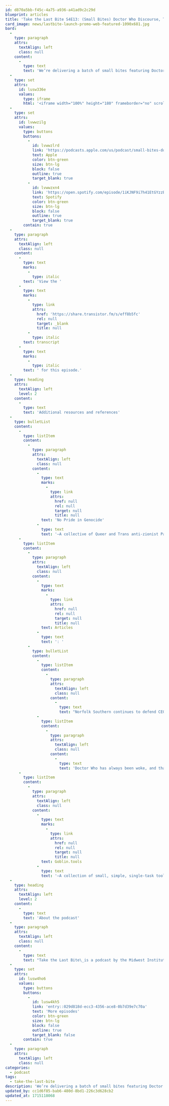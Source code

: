 ```yaml
---
id: d870a5bb-f45c-4a75-a936-a41ad9c2c29d
blueprint: articles
title: 'Take the Last Bite S4E13: (Small Bites) Doctor Who Discourse, Two Palestines, and Coding with Empathy'
card_image: news/lastbite-launch-promo-web-featured-1090x681.jpg
bard:
  -
    type: paragraph
    attrs:
      textAlign: left
      class: null
    content:
      -
        type: text
        text: 'We’re delivering a batch of small bites featuring Doctor Who and extraterrestrial gender education [06:29]; parallels and lessons from a trainwreck in East Palestine, Ohio and Gaza, Palestine [35:54]; and getting things done (like web coding) with empathy [45:27].'
  -
    type: set
    attrs:
      id: lusw336e
      values:
        type: iframe
        html: '<iframe width="100%" height="180" frameborder="no" scrolling="no" seamless src="https://share.transistor.fm/e/eff8b5fc"></iframe>'
  -
    type: set
    attrs:
      id: lvwwzilg
      values:
        type: buttons
        buttons:
          -
            id: lvwwzlrd
            link: 'https://podcasts.apple.com/us/podcast/small-bites-doctor-who-discourse-two-palestines-and/id1582890778?i=1000651878594'
            text: Apple
            color: btn-green
            size: btn-lg
            block: false
            outline: true
            target_blank: true
          -
            id: lvwwzxn4
            link: 'https://open.spotify.com/episode/1iKJNF9i7h41EtGYzzBax7'
            text: Spotify
            color: btn-green
            size: btn-lg
            block: false
            outline: true
            target_blank: true
        contain: true
  -
    type: paragraph
    attrs:
      textAlign: left
      class: null
    content:
      -
        type: text
        marks:
          -
            type: italic
        text: 'View the '
      -
        type: text
        marks:
          -
            type: link
            attrs:
              href: 'https://share.transistor.fm/s/eff8b5fc'
              rel: null
              target: _blank
              title: null
          -
            type: italic
        text: transcript
      -
        type: text
        marks:
          -
            type: italic
        text: ' for this episode.'
  -
    type: heading
    attrs:
      textAlign: left
      level: 2
    content:
      -
        type: text
        text: 'Additional resources and references'
  -
    type: bulletList
    content:
      -
        type: listItem
        content:
          -
            type: paragraph
            attrs:
              textAlign: left
              class: null
            content:
              -
                type: text
                marks:
                  -
                    type: link
                    attrs:
                      href: null
                      rel: null
                      target: null
                      title: null
                text: 'No Pride in Genocide'
              -
                type: text
                text: '—A collective of Queer and Trans anti-zionist Palestinians, Arab/SWANA folks, Jews, and allies working for a free Palestine.'
      -
        type: listItem
        content:
          -
            type: paragraph
            attrs:
              textAlign: left
              class: null
            content:
              -
                type: text
                marks:
                  -
                    type: link
                    attrs:
                      href: null
                      rel: null
                      target: null
                      title: null
                text: Articles
              -
                type: text
                text: ': '
          -
            type: bulletList
            content:
              -
                type: listItem
                content:
                  -
                    type: paragraph
                    attrs:
                      textAlign: left
                      class: null
                    content:
                      -
                        type: text
                        text: "Norfolk Southern continues to defend CEO Alan Shaw’s leadership\_"
              -
                type: listItem
                content:
                  -
                    type: paragraph
                    attrs:
                      textAlign: left
                      class: null
                    content:
                      -
                        type: text
                        text: 'Doctor Who has always been woke, and that’s the way real fans like it'
      -
        type: listItem
        content:
          -
            type: paragraph
            attrs:
              textAlign: left
              class: null
            content:
              -
                type: text
                marks:
                  -
                    type: link
                    attrs:
                      href: null
                      rel: null
                      target: null
                      title: null
                text: Goblin.tools
              -
                type: text
                text: '—A collection of small, simple, single-task tools, mostly designed to help neurodivergent people find overwhelming or difficult'
  -
    type: heading
    attrs:
      textAlign: left
      level: 2
    content:
      -
        type: text
        text: 'About the podcast'
  -
    type: paragraph
    attrs:
      textAlign: left
      class: null
    content:
      -
        type: text
        text: "Take the Last Bite\_is a podcast by the Midwest Institute for Sexuality and Gender Diversity. It's a direct counter to the Midwest Nice mentality— highlighting advocacy and activism by queer/trans communities in the Midwest region. Through each episode, we're aiming to unearth the often disregarded and unacknowledged contributions of queer and trans folks to social change through interviews, casual conversations and reflections on Midwest queer time, space, and place."
  -
    type: set
    attrs:
      id: lusw4ho6
      values:
        type: buttons
        buttons:
          -
            id: lusw4kh5
            link: 'entry::029d818d-ecc3-4356-ace8-0b7d39e7c70a'
            text: 'More episodes'
            color: btn-green
            size: btn-lg
            block: false
            outline: true
            target_blank: false
        contain: true
  -
    type: paragraph
    attrs:
      textAlign: left
      class: null
categories:
  - podcast
tags:
  - take-the-last-bite
description: 'We’re delivering a batch of small bites featuring Doctor Who and extraterrestrial gender education [06:29]; parallels and lessons from a trainwreck in East Palestine, Ohio and Gaza, Palestine [35:54]; and getting things done (like web coding) with empathy [45:27].'
updated_by: cc1d6f85-bab6-480d-8bd1-226c3d628cb2
updated_at: 1715118068
---
```

